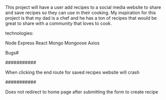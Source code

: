 This project will have a user add recipes to a social media website to share and save recipes so they can use in their cooking. My inspiration for this project is that my dad is a chef and he has a ton of recipes that would be great to share with a community that loves to cook.

technologies:

Node
Express
React
Mongo
Mongoose
Axios

Bugs#

###########

When clicking the end route for saved recipes website will crash

###########

Does not redirect to home page after submitting the form to create recipe